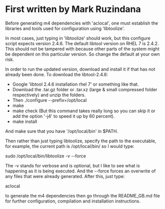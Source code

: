 # First written by Mark Ruzindana

Before generating m4 dependencies with 'aclocal', one must establish the libraries and tools used for configuration using 'libtoolize'. 

In most cases, just typing in 'libtoolize' should work, but this configure script expects version 2.4.6. The default libtool version on RHEL 7 is 2.4.2. This should not be tampered with because other parts of the system might be dependent on this particular version. So change the default at your own risk.

In order to run the updated version, download and install it if that has not already been done. To download the libtool-2.4.6:

- Google 'libtool 2.4.6 installation rhel 7' or something like that.
- Download the .tar.gz folder or .tar.xz (large & small compressed folder respectively) and unzip the folders.
- Then ./configure --prefix=/opt/local
- make
- make check (But this command takes really long so you can skip it or add the option '-j4' to speed it up by 60 percent).
- make install

And make sure that you have '/opt/local/bin' in $PATH.

Then rather than just typing libtoolize, specify the path to the executable, for example, the current path is /opt/local/bin/ so I would type:

sudo /opt/local/bin/libtoolize -v --force

The -v stands for verbose and is optional, but I like to see what is happening as it is being executed. And the --force forces an overwrite of any files that were already generated. After this, just type:

aclocal

to generate the m4 dependencies then go through the README_GB.md file for further configuration, compilation and installation instructions.
